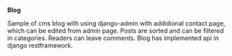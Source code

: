 **Blog**

Sample of cms blog with using django-admin with addidional contact page, which can be edited from admin page. 
Posts are sorted and can be filtered in categories. Readers can leave comments. 
Blog has implemented api in django restframework.